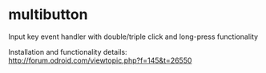 # multibutton
Input key event handler with double/triple click and long-press functionality

Installation and functionality details: http://forum.odroid.com/viewtopic.php?f=145&t=26550
